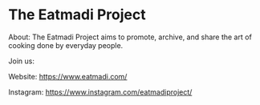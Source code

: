 # The Eatmadi Project

About: The Eatmadi Project aims to promote, archive, and share the art of cooking done by everyday people. 

Join us: 

Website: https://www.eatmadi.com/

Instagram: https://www.instagram.com/eatmadiproject/
